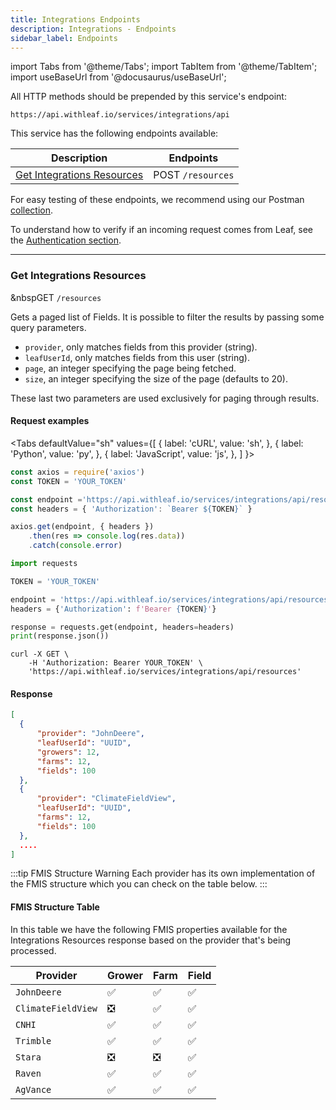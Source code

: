 ```yaml
---
title: Integrations Endpoints
description: Integrations - Endpoints
sidebar_label: Endpoints
---
```


import Tabs from '@theme/Tabs';
import TabItem from '@theme/TabItem';
import useBaseUrl from '@docusaurus/useBaseUrl';

<!-- The following links are referenced throughout this document -->
[1]: #get-integrations-resources


[5]: https://github.com/Leaf-Agriculture/Leaf-quickstart-Postman-collection
[6]: https://docs.withleaf.io/docs/alerts_authentication


All HTTP methods should be prepended by this service's endpoint:

```
https://api.withleaf.io/services/integrations/api
```

This service has the following endpoints available:

| Description                        | Endpoints                                                              |
|------------------------------------|------------------------------------------------------------------------|
| [Get Integrations Resources][1]    | <span class="badge badge--warning">POST</span> `/resources`            |



For easy testing of these endpoints, we recommend using our Postman [collection][5].

To understand how to verify if an incoming request comes from Leaf, see the [Authentication section][6].

---

### Get Integrations Resources

&nbsp<span class="badge badge--success">GET</span> `/resources`

Gets a paged list of Fields. It is possible to filter the results by passing
some query parameters.

- `provider`, only matches fields from this provider (string).
- `leafUserId`, only matches fields from this user (string).
- `page`, an integer specifying the page being fetched.
- `size`, an integer specifying the size of the page (defaults to 20).

These last two parameters are used exclusively for paging through results.

#### Request examples

<Tabs
  defaultValue="sh"
  values={[
    { label: 'cURL', value: 'sh', },
    { label: 'Python', value: 'py', },
    { label: 'JavaScript', value: 'js', },
  ]
}>
  <TabItem value="js">

  ```js
  const axios = require('axios')
  const TOKEN = 'YOUR_TOKEN'

  const endpoint ='https://api.withleaf.io/services/integrations/api/resources'
  const headers = { 'Authorization': `Bearer ${TOKEN}` }

  axios.get(endpoint, { headers })
      .then(res => console.log(res.data))
      .catch(console.error)
  ```

  </TabItem>
  <TabItem value="py">

  ```py
  import requests

  TOKEN = 'YOUR_TOKEN'

  endpoint = 'https://api.withleaf.io/services/integrations/api/resources'
  headers = {'Authorization': f'Bearer {TOKEN}'}

  response = requests.get(endpoint, headers=headers)
  print(response.json())
  ```

  </TabItem>
  <TabItem value="sh">

  ```shell
  curl -X GET \
      -H 'Authorization: Bearer YOUR_TOKEN' \
      'https://api.withleaf.io/services/integrations/api/resources'
  ```

  </TabItem>
</Tabs>

#### Response

```json
[
  {
      "provider": "JohnDeere",
      "leafUserId": "UUID",
      "growers": 12,
      "farms": 12,
      "fields": 100
  },
  {
      "provider": "ClimateFieldView",
      "leafUserId": "UUID",
      "farms": 12,
      "fields": 100
  },
  ....
]
```

:::tip FMIS Structure Warning
Each provider has its own implementation of the FMIS structure which you can check on the table below.
:::

#### FMIS Structure Table

In this table we have the following FMIS properties available for the Integrations Resources response based on the provider
that's being processed.

| Provider           | Grower                        | Farm                          | Field               |
|--------------------|-------------------------------|-------------------------------|---------------------|
| `JohnDeere`        | :white_check_mark:            | :white_check_mark:            | :white_check_mark:  |
| `ClimateFieldView` | :negative_squared_cross_mark: | :white_check_mark:            | :white_check_mark:  |
| `CNHI`             | :white_check_mark:            | :white_check_mark:            | :white_check_mark:  |
| `Trimble`          | :white_check_mark:            | :white_check_mark:            | :white_check_mark:  |
| `Stara`            | :negative_squared_cross_mark: | :negative_squared_cross_mark: | :white_check_mark:  |
| `Raven`            | :white_check_mark:            | :white_check_mark:            | :white_check_mark:  |
| `AgVance`          | :white_check_mark:            | :white_check_mark:            | :white_check_mark:  |
